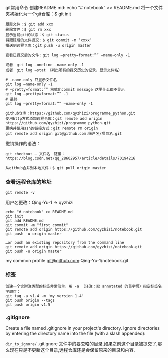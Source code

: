 git常用命令
创建README.md: echo “# notebook” >> README.md 
将一个文件夹初始化为一个git仓库：$ git init
```
跟踪文件：$ git add xxx 
删除文件：$ git rm xxx
显示当前git的状态：$ git status
将跟踪后的文件提交：$ git commit -m ‘xxxx’
推送到远程仓库：git push -u origin master
```
```
查看已提交后的文件：git log –pretty=format:”” –name-only -1　

或者　git log –oneline –name-only -1 
或者　git log –stat　（列出所有的提交历史的记录，显示文件名）

# –name-only 只显示文件名 
git log –name-only -1 
# –pretty=format:”” 格式化commit message 这里什么都不显示 
git log –pretty=format:”” -1 
# 最终 
git log –pretty=format:”” –name-only -1 
```
```
github仓库：https://github.com/qyzhizi/programme_python.git
使用http方式添加远程仓库：git remote add origin https://github.com/qyzhizi/programme_python.git 
更换并使用ssh的链接方式：git remote rm origin
git remote add origin git@github.com:账户名/项目名.git　　　
```

撤销操作的语法：
```
git checkout – 文件名　链接：https://blog.csdn.net/qq_28602957/article/details/70194216
```

```
从github合并到本地文件：$ git pull origin master
```
### 查看远程仓库的地址
```
git remote -v
```
用户名更改：Qing-Yu-1 -> qyzhizi

```
echo "# notebook" >> README.md
git init
git add README.md
git commit -m "first commit"
git remote add origin https://github.com/qyzhizi/notebook.git
git push -u origin master

…or push an existing repository from the command line
git remote add origin https://github.com/qyzhizi/notebook.git
git push -u origin master
```
my common profile
git@github.com:Qing-Yu-1/notebook.git
### 标签
```
创建一个含附注类型的标签非常简单，用 -a （译注：取 annotated 的首字母）指定标签名字即可：
git tag -a v1.4 -m 'my version 1.4'
git push origin --tags
git push origin v1.5
```
### .gitignore
Create a file named .gitignore in your project's directory. Ignore directories by entering the directory name into the file (with a slash appended):

`dir_to_ignore/`
.gitignore 文件中的要忽略的目录,如果之前这个目录被提交了,那么现在只是不更新这个目录,远程仓库还是会保留原来的目录和内容.
